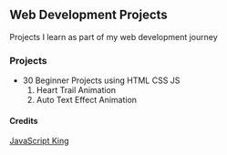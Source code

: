 ## Web Development Projects

Projects I learn as part of my web development journey

### Projects

- 30 Beginner Projects using HTML CSS JS
     1. Heart Trail Animation
     2. Auto Text Effect Animation

#### Credits
[JavaScript King](https://www.youtube.com/@JavaScriptKing)

